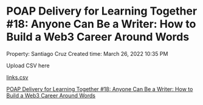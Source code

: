 # POAP Delivery for Learning Together #18: Anyone Can Be a Writer: How to Build a Web3 Career Around Words

Property: Santiago Cruz 
Created time: March 26, 2022 10:35 PM

Upload CSV here

[links.csv](POAP%20Delivery%20for%20Learning%20Together%20#18%20Anyone%20Can%206d0b7195a3ea452a9828989da05e7a25/links.csv)

[POAP Delivery for Learning Together #18: Anyone Can Be a Writer: How to Build a Web3 Career Around Words](POAP%20Delivery%20for%20Learning%20Together%20#18%20Anyone%20Can%206d0b7195a3ea452a9828989da05e7a25/POAP%20Delivery%20for%20Learning%20Together%20#18%20Anyone%20Can%2017dfa54884ef4bad9ef14ab8ced70587.csv)